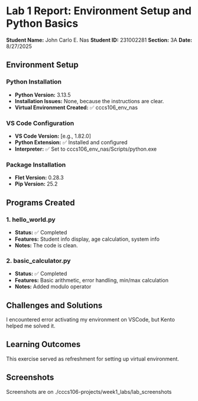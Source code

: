 # Lab 1 Report: Environment Setup and Python Basics

**Student Name:** John Carlo E. Nas
**Student ID:** 231002281
**Section:** 3A
**Date:** 8/27/2025

## Environment Setup

### Python Installation
- **Python Version:** 3.13.5
- **Installation Issues:** None, because the instructions are clear.
- **Virtual Environment Created:** ✅ cccs106_env_nas

### VS Code Configuration
- **VS Code Version:** [e.g., 1.82.0]
- **Python Extension:** ✅ Installed and configured
- **Interpreter:** ✅ Set to cccs106_env_nas/Scripts/python.exe

### Package Installation
- **Flet Version:** 0.28.3
- **Pip Version:** 25.2

## Programs Created

### 1. hello_world.py
- **Status:** ✅ Completed
- **Features:** Student info display, age calculation, system info
- **Notes:** The code is clean.

### 2. basic_calculator.py
- **Status:** ✅ Completed
- **Features:** Basic arithmetic, error handling, min/max calculation
- **Notes:** Added modulo operator

## Challenges and Solutions

I encountered error activating my environment on VSCode, but Kento helped me solved it.

## Learning Outcomes

This exercise served as refreshment for setting up virtual environment.

## Screenshots

Screenshots are on ./cccs106-projects/week1_labs/lab_screenshots 